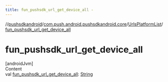 ```yaml
---
title: fun_pushsdk_url_get_device_all -
---
```

//[pushsdkandroid](../../index.md)/[com.push.android.pushsdkandroid.core](../index.md)/[UrlsPlatformList](index.md)/[fun_pushsdk_url_get_device_all](fun_pushsdk_url_get_device_all.md)



# fun_pushsdk_url_get_device_all  
[androidJvm]  
Content  
val [fun_pushsdk_url_get_device_all](fun_pushsdk_url_get_device_all.md): [String](https://kotlinlang.org/api/latest/jvm/stdlib/kotlin/-string/index.html)  



